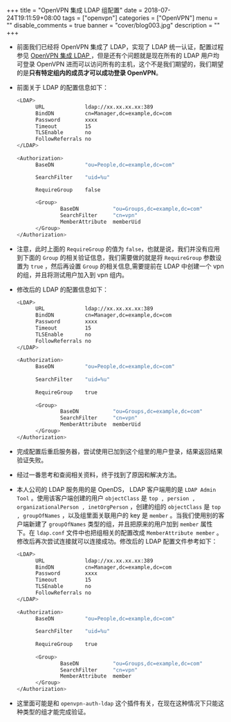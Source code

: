 +++
title = "OpenVPN 集成 LDAP 组配置"
date = 2018-07-24T19:11:59+08:00
tags = ["openvpn"]
categories = ["OpenVPN"]
menu = ""
disable_comments = true
banner = "cover/blog003.jpg"
description = ""
+++

- 前面我们已经将 OpenVPN 集成了 LDAP，实现了 LDAP 统一认证，配置过程参见 [OpenVPN 集成 LDAP ](openvpn-ldap-config.md)，但是还有个问题就是现在所有的 LDAP 用户均可登录 OpenVPN 进而可以访问所有的主机，这个不是我们期望的，我们期望的是**只有特定组内的成员才可以成功登录 OpenVPN**。

- 前面关于 LDAP 的配置信息如下：

  ```bash
  <LDAP>
        URL             ldap://xx.xx.xx.xx:389
        BindDN          cn=Manager,dc=example,dc=com
        Password        xxxx
        Timeout         15
        TLSEnable       no
        FollowReferrals no
  </LDAP>
    
  <Authorization>
        BaseDN          "ou=People,dc=example,dc=com"

        SearchFilter    "uid=%u"
   
        RequireGroup    false
  
        <Group>
                BaseDN           "ou=Groups,dc=example,dc=com"
                SearchFilter     "cn=vpn"
                MemberAttribute  memberUid
        </Group>
  </Authorization>
  ```

- 注意，此时上面的 `RequireGroup` 的值为 `false`，也就是说，我们并没有应用到下面的 `Group` 的相关验证信息，我们需要做的就是将 `RequireGroup` 参数设置为 `true` ，然后再设置 `Group` 的相关信息,需要提前在 LDAP 中创建一个 vpn 的组，并且将测试用户加入到 vpn 组内。
- 修改后的 LDAP 的配置信息如下：

  ```bash
  <LDAP>
        URL             ldap://xx.xx.xx.xx:389
        BindDN          cn=Manager,dc=example,dc=com
        Password        xxxx
        Timeout         15
        TLSEnable       no
        FollowReferrals no
  </LDAP>
    
  <Authorization>
        BaseDN          "ou=People,dc=example,dc=com"
    
        SearchFilter    "uid=%u"
    
        RequireGroup    true
    
        <Group>
                BaseDN           "ou=Groups,dc=example,dc=com"
                SearchFilter     "cn=vpn"
                MemberAttribute  memberUid
        </Group>
  </Authorization>
  ```
- 完成配置后重启服务器，尝试使用已加到这个组里的用户登录，结果返回结果验证失败。

- 经过一番思考和查阅相关资料，终于找到了原因和解决方法。
- 本人公司的 LDAP 服务用的是 OpenDS， LDAP 客户端用的是 `LDAP Admin Tool` 。使用该客户端创建的用户 `objectClass` 是 `top , persion , organizationalPerson , inetOrgPerson` ，创建的组的 `objectClass` 是 `top , groupOfNames` ，以及组里面关联用户的 key 是 `member` 。当我们使用别的客户端新建了 `groupOfNames` 类型的组，并且把原来的用户加到 `member` 属性下。在 `ldap.conf` 文件中也把组相关的配置改成 `MemberAttribute member` 。 修改后再次尝试连接就可以连接成功。修改后的 LDAP 配置文件参考如下：

  ```bash
  <LDAP>
        URL             ldap://xx.xx.xx.xx:389
        BindDN          cn=Manager,dc=example,dc=com
        Password        xxxx
        Timeout         15
        TLSEnable       no
        FollowReferrals no
  </LDAP>
    
  <Authorization>
        BaseDN          "ou=People,dc=example,dc=com"
    
        SearchFilter    "uid=%u"
    
        RequireGroup    true
    
        <Group>
                BaseDN           "ou=Groups,dc=example,dc=com"
                SearchFilter     "cn=vpn"
                MemberAttribute  member
        </Group>
  </Authorization>
  ```


- 这里面可能是和 `openvpn-auth-ldap` 这个插件有关，在现在这种情况下只能这种类型的组才能完成验证。